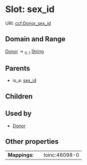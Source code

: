 
# Slot: sex_id



URI: [ccf:Donor_sex_id](http://purl.org/ccf/Donor_sex_id)


## Domain and Range

[Donor](Donor.md) &#8594;  <sub>0..1</sub> [String](types/String.md)

## Parents

 *  is_a: [sex_id](sex_id.md)

## Children


## Used by

 * [Donor](Donor.md)

## Other properties

|  |  |  |
| --- | --- | --- |
| **Mappings:** | | loinc:46098-0 |